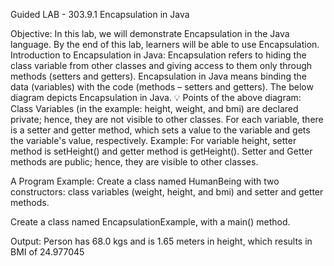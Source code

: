 Guided LAB - 303.9.1
Encapsulation in Java

Objective: 
In this lab, we will demonstrate Encapsulation in the Java language. By the end of this lab, learners will be able to use Encapsulation.
Introduction to Encapsulation in Java: 
Encapsulation refers to hiding the class variable from other classes and giving access to them only through methods (setters and getters).
Encapsulation in Java means binding the data (variables) with the code (methods – setters and getters). The below diagram depicts Encapsulation in Java.
💡 Points of the above diagram: 
Class Variables (in the example: height, weight, and bmi) are declared private; hence, they are not visible to other classes.
For each variable, there is a setter and getter method, which sets a value to the variable and gets the variable's value, respectively.
Example: For variable height, setter method is setHeight() and getter method is getHeight().
Setter and Getter methods are public; hence, they are visible to other classes.

A Program Example:
Create a class named HumanBeing with two constructors: class variables (weight, height, and bmi) and setter and getter methods.

Create a class named EncapsulationExample, with a main() method.

Output:
Person has 68.0 kgs and is 1.65 meters in height, which results in BMI of 24.977045










